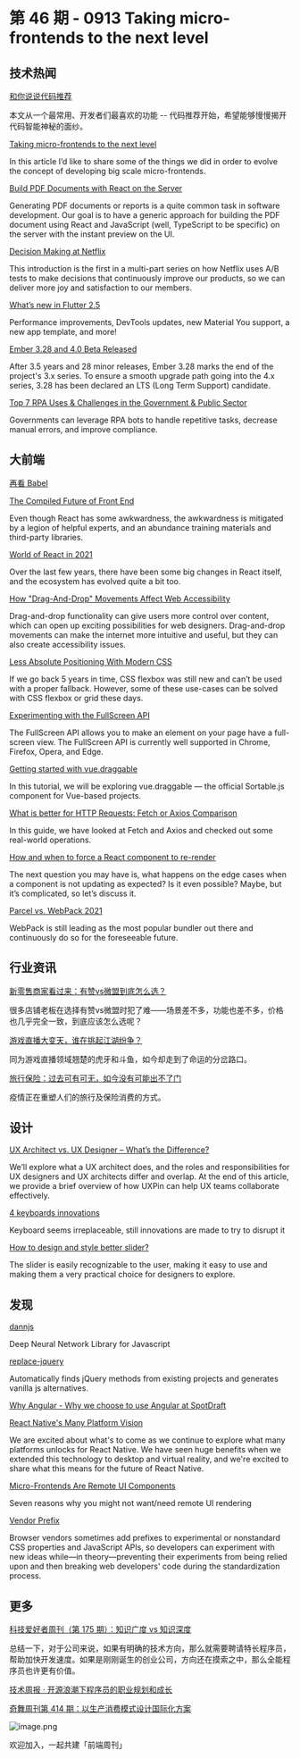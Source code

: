 # 第 46 期 - 0913 Taking micro-frontends to the next level
## 技术热闻
[和你说说代码推荐](https://mp.weixin.qq.com/s/ZY4cj0UvJvPUVogf-0uzWw)

本文从一个最常用、开发者们最喜欢的功能 -- 代码推荐开始，希望能够慢慢揭开代码智能神秘的面纱。

[Taking micro-frontends to the next level](https://indepth.dev/posts/1477/taking-micro-frontends-to-the-next-level)

In this article I’d like to share some of the things we did in order to evolve the concept of developing big scale micro-frontends.

[Build PDF Documents with React on the Server](https://rolique.medium.com/build-pdf-documents-with-react-on-the-server-e7be378497e8)

Generating PDF documents or reports is a quite common task in software development. Our goal is to have a generic approach for building the PDF document using React and JavaScript (well, TypeScript to be specific) on the server with the instant preview on the UI.

[Decision Making at Netflix](https://netflixtechblog.com/decision-making-at-netflix-33065fa06481)

This introduction is the first in a multi-part series on how Netflix uses A/B tests to make decisions that continuously improve our products, so we can deliver more joy and satisfaction to our members.

[What’s new in Flutter 2.5](https://medium.com/flutter/whats-new-in-flutter-2-5-6f080c3f3dc)

Performance improvements, DevTools updates, new Material You support, a new app template, and more!

[Ember 3.28 and 4.0 Beta Released](https://blog.emberjs.com/ember-3-28-released/)

After 3.5 years and 28 minor releases, Ember 3.28 marks the end of the project's 3.x series. To ensure a smooth upgrade path going into the 4.x series, 3.28 has been declared an LTS (Long Term Support) candidate.

[Top 7 RPA Uses & Challenges in the Government & Public Sector](https://research.aimultiple.com/rpa-government/)

Governments can leverage RPA bots to handle repetitive tasks, decrease manual errors, and improve compliance.

## 大前端
[再看 Babel](https://mp.weixin.qq.com/s/QCzXQ5QfX5rhX3GTheYycw)


[The Compiled Future of Front End](https://medium.com/@andrew.hansen/the-compiled-future-of-front-end-a8c07b53d97f)

Even though React has some awkwardness, the awkwardness is mitigated by a legion of helpful experts, and an abundance training materials and third-party libraries.

[World of React in 2021](https://medium.com/weekly-webtips/react-ecosystem-in-2021-87da221e5f71)

Over the last few years, there have been some big changes in React itself, and the ecosystem has evolved quite a bit too.

[How "Drag-And-Drop" Movements Affect Web Accessibility](https://www.boia.org/blog/how-drag-and-drop-movements-affect-web-accessibility)

Drag-and-drop functionality can give users more control over content, which can open up exciting possibilities for web designers. Drag-and-drop movements can make the internet more intuitive and useful, but they can also create accessibility issues.

[Less Absolute Positioning With Modern CSS](https://ishadeed.com/article/less-absolute-positioning-modern-css/)

If we go back 5 years in time, CSS flexbox was still new and can’t be used with a proper fallback. However, some of these use-cases can be solved with CSS flexbox or grid these days.

[Experimenting with the FullScreen API](https://blog.logrocket.com/experimenting-with-fullscreen-api/)

The FullScreen API allows you to make an element on your page have a full-screen view. The FullScreen API is currently well supported in Chrome, Firefox, Opera, and Edge.

[Getting started with vue.draggable](https://blog.logrocket.com/getting-started-vue-draggable/)

In this tutorial, we will be exploring vue.draggable — the official Sortable.js component for Vue-based projects.

[What is better for HTTP Requests: Fetch or Axios Comparison](https://ayushv.medium.com/what-is-better-for-http-requests-fetch-or-axios-comparison-920ceffc5161)

In this guide, we have looked at Fetch and Axios and checked out some real-world operations.

[How and when to force a React component to re-render](https://blog.logrocket.com/how-when-to-force-react-component-re-render/)

The next question you may have is, what happens on the edge cases when a component is not updating as expected? Is it even possible? Maybe, but it’s complicated, so let’s discuss it.

[Parcel vs. WebPack 2021](https://levelup.gitconnected.com/parcel-vs-webpack-2021-64c347bcb31)

WebPack is still leading as the most popular bundler out there and continuously do so for the foreseeable future.

## 行业资讯
[新零售商家看过来：有赞vs微盟到底怎么选？](https://www.toutiao.com/i7005385680708862495/)

很多店铺老板在选择有赞vs微盟时犯了难——场景差不多，功能也差不多，价格也几乎完全一致，到底应该怎么选呢？

[游戏直播大变天，谁在挑起江湖纷争？](https://mp.weixin.qq.com/s/kT3O10a9KeW__qjLkYlrCQ)

同为游戏直播领域翘楚的虎牙和斗鱼，如今却走到了命运的分岔路口。 

[旅行保险：过去可有可无，如今没有可能出不了门](https://mp.weixin.qq.com/s/oVAEv9Nk-Obj9nIV_hFC_w)

疫情正在重塑人们的旅行及保险消费的方式。

## 设计
[UX Architect vs. UX Designer – What’s the Difference?](https://www.uxpin.com/studio/blog/ux-architect-ux-designer-difference/)

We’ll explore what a UX architect does, and the roles and responsibilities for UX designers and UX architects differ and overlap. At the end of this article, we provide a brief overview of how UXPin can help UX teams collaborate effectively.

[4 keyboards innovations](https://uxplanet.org/4-keyboards-innovations-f57a95c11ce2)

Keyboard seems irreplaceable, still innovations are made to try to disrupt it

[How to design and style better slider?](https://uxplanet.org/how-to-design-and-style-better-slider-27f625914345)

The slider is easily recognizable to the user, making it easy to use and making them a very practical choice for designers to explore.

## 发现
[dannjs](https://github.com/matiasvlevi/Dann)

Deep Neural Network Library for Javascript

[replace-jquery](https://github.com/sachinchoolur/replace-jquery)

Automatically finds jQuery methods from existing projects and generates vanilla js alternatives.

[Why Angular - Why we choose to use Angular at SpotDraft](https://www.spotdraft.com/engineering-blog/why-angular-why-we-choose-to-use-angular-at-spotdraft)


[React Native's Many Platform Vision](https://reactnative.dev/blog/2021/08/26/many-platform-vision)

We are excited about what's to come as we continue to explore what many platforms unlocks for React Native. We have seen huge benefits when we extended this technology to desktop and virtual reality, and we're excited to share what this means for the future of React Native.

[Micro-Frontends Are Remote UI Components](https://redfin.engineering/micro-frontends-are-remote-ui-components-7354e5751863)

Seven reasons why you might not want/need remote UI rendering

[Vendor Prefix](https://developer.mozilla.org/en-US/docs/Glossary/Vendor_Prefix)

Browser vendors sometimes add prefixes to experimental or nonstandard CSS properties and JavaScript APIs, so developers can experiment with new ideas while—in theory—preventing their experiments from being relied upon and then breaking web developers' code during the standardization process.

## 更多
[科技爱好者周刊（第 175 期）：知识广度 vs 知识深度](http://www.ruanyifeng.com/blog/2021/09/weekly-issue-175.html)

总结一下，对于公司来说，如果有明确的技术方向，那么就需要聘请特长程序员，帮助加快开发速度。如果是刚刚诞生的创业公司，方向还在摸索之中，那么全能程序员也许更有价值。

[技术周报 · 开源浪潮下程序员的职业规划和成长](https://mp.weixin.qq.com/s/1hXr38_Mm0RJjzSeeV-JwA)


[奇舞周刊第 414 期：以生产消费模式设计国际化方案](https://mp.weixin.qq.com/s/KgFFnObnQ6j4Wkm8D-GBDw)

![image.png](https://cdn.nlark.com/yuque/0/2020/png/85771/1605930034828-7fc81343-651f-4a15-8465-eebe5a23cf61.png#height=31&id=C5Hpa&margin=%5Bobject%20Object%5D&name=image.png&originHeight=90&originWidth=2186&originalType=binary&ratio=1&size=14325&status=done&style=none&width=746)


欢迎加入，一起共建「前端周刊」
